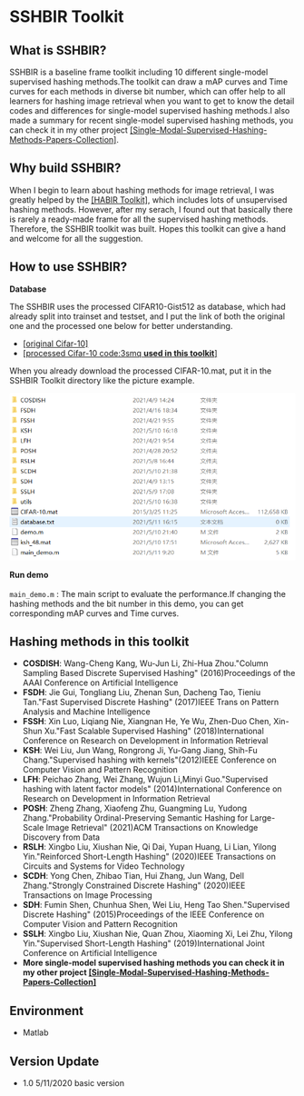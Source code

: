 SSHBIR Toolkit
==============

## What is SSHBIR?
SSHBIR is a baseline frame toolkit including 10 different single-model supervised hashing methods.The toolkit can draw a mAP curves and Time curves for each methods in diverse bit number, which can offer help to all learners for hashing image retrieval when you want to get to know the detail codes and differences for single-model supervised hashing methods.I also made a summary for recent single-model supervised hashing methods, you can check it in my other project [[Single-Modal-Supervised-Hashing-Methods-Papers-Collection]](https://github.com/Eddie-Wang1120/Single-Modal-Supervised-Hashing-Methods-Papers-Collection).

## Why build SSHBIR?
When I begin to learn about hashing methods for image retrieval, I was greatly helped by the [[HABIR Toolkit]](https://github.com/willard-yuan/hashing-baseline-for-image-retrieval), which includes lots of unsupervised hashing methods. However, after my serach, I found out that basically there is rarely a ready-made frame for all the supervised hashing methods. Therefore, the SSHBIR toolkit was built. Hopes this toolkit can give a hand and welcome for all the suggestion.

## How to use SSHBIR?
**Database**<br>  

The SSHBIR uses the processed CIFAR10-Gist512 as database, which had already split into trainset and testset, and I put the link of both the original one and the processed one below for better understanding.<br>

* [[original Cifar-10]](https://www.cs.toronto.edu/~kriz/cifar.html)
* [[processed Cifar-10 code:3smq **used in this toolkit**]](https://pan.baidu.com/s/1fZQihwP4TDgrZThndH__Pw)

When you already download the processed CIFAR-10.mat, put it in the SSHBIR Toolkit directory like the picture example.<br>

![image](https://github.com/Eddie-Wang1120/single-modal-supervised-hashing-baseline-for-image-retrieval/blob/main/img/pos.png)

**Run demo**<br>  
`main_demo.m` : The main script to evaluate the performance.If changing the hashing methods and the bit number in this demo, you can get corresponding mAP curves and Time curves.<br>

## Hashing methods in this toolkit
* **COSDISH**: Wang-Cheng Kang, Wu-Jun Li, Zhi-Hua Zhou."Column Sampling Based Discrete Supervised Hashing" (2016)Proceedings of the AAAI Conference on Artificial Intelligence
* **FSDH**: Jie Gui, Tongliang Liu, Zhenan Sun, Dacheng Tao, Tieniu Tan."Fast Supervised Discrete Hashing" (2017)IEEE Trans on Pattern Analysis and Machine Intelligence
* **FSSH**: Xin Luo, Liqiang Nie, Xiangnan He, Ye Wu, Zhen-Duo Chen, Xin-Shun Xu."Fast Scalable Supervised Hashing" (2018)International Conference on Research on Development in Information Retrieval
* **KSH**: Wei Liu, Jun Wang, Rongrong Ji, Yu-Gang Jiang, Shih-Fu Chang."Supervised hashing with kernels"(2012)IEEE Conference on Computer Vision and Pattern Recognition
* **LFH**: Peichao Zhang, Wei Zhang, Wujun Li,Minyi Guo."Supervised hashing with latent factor models" (2014)International Conference on Research on Development in Information Retrieval
* **POSH**: Zheng Zhang, Xiaofeng Zhu, Guangming Lu, Yudong Zhang."Probability Ordinal-Preserving Semantic Hashing for Large-Scale Image Retrieval" (2021)ACM Transactions on Knowledge Discovery from Data
* **RSLH**: Xingbo Liu, Xiushan Nie, Qi Dai, Yupan Huang, Li Lian, Yilong Yin."Reinforced Short-Length Hashing" (2020)IEEE Transactions on Circuits and Systems for Video Technology
* **SCDH**: Yong Chen, Zhibao Tian, Hui Zhang, Jun Wang, Dell Zhang."Strongly Constrained Discrete Hashing" (2020)IEEE Transactions on Image Processing
* **SDH**: Fumin Shen, Chunhua Shen, Wei Liu, Heng Tao Shen."Supervised Discrete Hashing" (2015)Proceedings of the IEEE Conference on Computer Vision and Pattern Recognition
* **SSLH**: Xingbo Liu, Xiushan Nie, Quan Zhou, Xiaoming Xi, Lei Zhu, Yilong Yin."Supervised Short-Length Hashing" (2019)International Joint Conference on Artificial Intelligence
* **More single-model supervised hashing methods you can check it in my other project [[Single-Modal-Supervised-Hashing-Methods-Papers-Collection]](https://github.com/Eddie-Wang1120/Single-Modal-Supervised-Hashing-Methods-Papers-Collection)**

## Environment
* Matlab

## Version Update
* 1.0 5/11/2020 basic version

